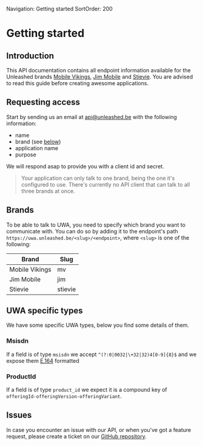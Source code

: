 Navigation: Getting started
SortOrder: 200

# Getting started

## Introduction

This API documentation contains all endpoint information available for the Unleashed brands [Mobile Vikings][mv], [Jim Mobile][jim] and [Stievie][stievie]. You are advised to read this guide before creating awesome applications.

## Requesting access

Start by sending us an email at [api@unleashed.be][mail] with the following information:

- name
- brand (see [below](#brands))
- application name
- purpose

We will respond asap to provide you with a client id and secret.

> Your application can only talk to one brand, being the one it's configured to use. There's currently no API client that can talk to all three brands at once.

## Brands

To be able to talk to UWA, you need to specify which brand you want to communicate with. You can do so by adding it to the endpoint's path `https://uwa.unleashed.be/<slug>/<endpoint>`, where `<slug>` is one of the following:

| Brand | Slug |
| ---------- | ---------- |
| Mobile Vikings | mv |
| Jim Mobile | jim |
| Stievie | stievie |


## UWA specific types
We have some specific UWA types, below you find some details of them.

### Msisdn
If a field is of type `msisdn` we accept `^(?:0|0032|\+32|32)4[0-9]{8}$` and we expose them [E.164][e164] formatted

### ProductId
If a field is of type `product_id` we expect it is a compound key of `offeringId-offeringVersion-offeringVariant`.

## Issues

In case you encounter an issue with our API, or when you've got a feature request, please create a ticket on our [GitHub repository][repo].

[mail]: api@unleashed.be
[mv]: https://mobilevikings.be
[jim]: https://jimmobile.be
[stievie]: https://stievie.be
[repo]: https://github.com/vikingco/unleashed-web-api-model
[e164]: https://en.wikipedia.org/wiki/E.164